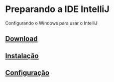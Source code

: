 # Preparando a IDE IntelliJ

Configurando o Windows para usar o IntelliJ

## [Download](https://github.com/ghsumiyasu/IDE/blob/main/README-Android-Studio-Download-br-pt.md)
## [Instalação](https://github.com/ghsumiyasu/IDE/blob/main/README-Android-Studio-Instalacao-br-pt.md)
## [Configuração](https://github.com/ghsumiyasu/IDE/blob/main/README-Android-Studio-Configuracao-br-pt.md)